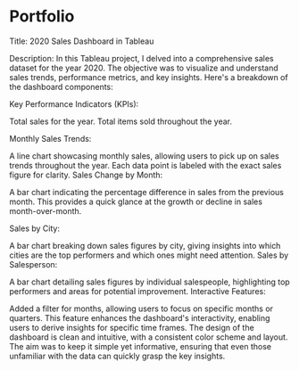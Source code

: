 # Portfolio


Title: 2020 Sales Dashboard in Tableau

Description:
In this Tableau project, I delved into a comprehensive sales dataset for the year 2020. The objective was to visualize and understand sales trends, performance metrics, and key insights. Here's a breakdown of the dashboard components:

Key Performance Indicators (KPIs):

Total sales for the year.
Total items sold throughout the year.

Monthly Sales Trends:

A line chart showcasing monthly sales, allowing users to pick up on sales trends throughout the year. Each data point is labeled with the exact sales figure for clarity.
Sales Change by Month:

A bar chart indicating the percentage difference in sales from the previous month. This provides a quick glance at the growth or decline in sales month-over-month.

Sales by City:

A bar chart breaking down sales figures by city, giving insights into which cities are the top performers and which ones might need attention.
Sales by Salesperson:

A bar chart detailing sales figures by individual salespeople, highlighting top performers and areas for potential improvement.
Interactive Features:

Added a filter for months, allowing users to focus on specific months or quarters. This feature enhances the dashboard's interactivity, enabling users to derive insights for specific time frames.
The design of the dashboard is clean and intuitive, with a consistent color scheme and layout. The aim was to keep it simple yet informative, ensuring that even those unfamiliar with the data can quickly grasp the key insights.

